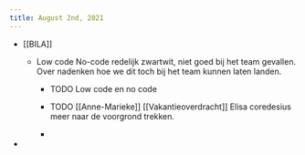 ```yaml
---
title: August 2nd, 2021
---
```


- [[BILA]] 
	 - Low code No-code redelijk zwartwit, niet goed bij het team gevallen. Over nadenken hoe we dit toch bij het team kunnen laten landen. 
		 - TODO  Low code en no code 

		 - TODO [[Anne-Marieke]] [[Vakantieoverdracht]] Elisa coredesius meer naar de voorgrond trekken.

		 - 

- 
